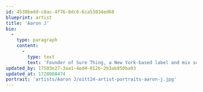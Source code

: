 ```yaml
---
id: 4538bedd-c8ac-4f76-8dc6-6ca53034ed68
blueprint: artist
title: 'Aaron J'
bio:
  -
    type: paragraph
    content:
      -
        type: text
        text: 'Founder of Sure Thing, a New York-based label and mix series operating at the boundaries of rhythmic, experimental dance music. As a performer, Aaron is inspired by the complex dialogues that arise between sound and emotion on the dance foor, with highlight appearances including Sustain Release, Monument Festival, and Nowadays, mixes for Truants, Patterns of Perception, and Animalia, and a nod from Resident Advisor as one of techno’s “best-kept-secret” DJs. Aaron’s sets refect his thoughtful and meticulous approach to curation, honed over the past decade and transcending genre to leap between moments of delicate bliss an expansile, propulsive energy.'
updated_by: 17503e27-3aa1-4ed4-812b-2b3ab850ba93
updated_at: 1728088474
portrait: 'artists/Aaron J/oitt24-artist-portraits-aaron-j.jpg'
---
```

